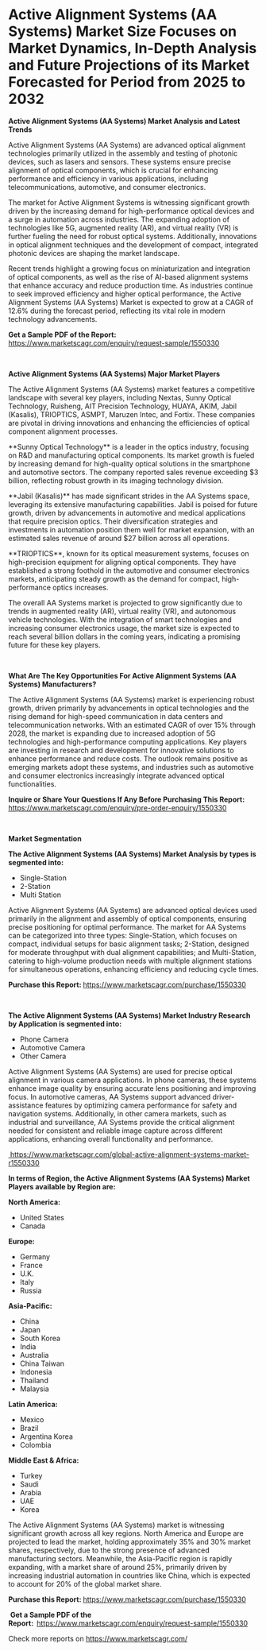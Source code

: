 <p><h1>Active Alignment Systems (AA Systems) Market Size Focuses on Market Dynamics, In-Depth Analysis and Future Projections of its Market Forecasted for Period from 2025 to 2032</h1></p><p><strong>Active Alignment Systems (AA Systems) Market Analysis and Latest Trends</strong></p>
<p><p>Active Alignment Systems (AA Systems) are advanced optical alignment technologies primarily utilized in the assembly and testing of photonic devices, such as lasers and sensors. These systems ensure precise alignment of optical components, which is crucial for enhancing performance and efficiency in various applications, including telecommunications, automotive, and consumer electronics.</p><p>The market for Active Alignment Systems is witnessing significant growth driven by the increasing demand for high-performance optical devices and a surge in automation across industries. The expanding adoption of technologies like 5G, augmented reality (AR), and virtual reality (VR) is further fueling the need for robust optical systems. Additionally, innovations in optical alignment techniques and the development of compact, integrated photonic devices are shaping the market landscape.</p><p>Recent trends highlight a growing focus on miniaturization and integration of optical components, as well as the rise of AI-based alignment systems that enhance accuracy and reduce production time. As industries continue to seek improved efficiency and higher optical performance, the Active Alignment Systems (AA Systems) Market is expected to grow at a CAGR of 12.6% during the forecast period, reflecting its vital role in modern technology advancements.</p></p>
<p><strong>Get a Sample PDF of the Report:&nbsp;</strong> <a href="https://www.marketscagr.com/enquiry/request-sample/1550330?utm_campaign=2840&utm_medium=2&utm_source=Github&utm_content=ia&utm_term=28022025&utm_id=active-alignment-systems-aa-systems">https://www.marketscagr.com/enquiry/request-sample/1550330</a></p>
<p>&nbsp;</p>
<p><strong>Active Alignment Systems (AA Systems) Major Market Players</strong></p>
<p><p>The Active Alignment Systems (AA Systems) market features a competitive landscape with several key players, including Nextas, Sunny Optical Technology, Ruisheng, AIT Precision Technology, HUAYA, AKIM, Jabil (Kasalis), TRIOPTICS, ASMPT, Maruzen Intec, and Fortix. These companies are pivotal in driving innovations and enhancing the efficiencies of optical component alignment processes.</p><p>**Sunny Optical Technology** is a leader in the optics industry, focusing on R&D and manufacturing optical components. Its market growth is fueled by increasing demand for high-quality optical solutions in the smartphone and automotive sectors. The company reported sales revenue exceeding $3 billion, reflecting robust growth in its imaging technology division.</p><p>**Jabil (Kasalis)** has made significant strides in the AA Systems space, leveraging its extensive manufacturing capabilities. Jabil is poised for future growth, driven by advancements in automotive and medical applications that require precision optics. Their diversification strategies and investments in automation position them well for market expansion, with an estimated sales revenue of around $27 billion across all operations.</p><p>**TRIOPTICS**, known for its optical measurement systems, focuses on high-precision equipment for aligning optical components. They have established a strong foothold in the automotive and consumer electronics markets, anticipating steady growth as the demand for compact, high-performance optics increases.</p><p>The overall AA Systems market is projected to grow significantly due to trends in augmented reality (AR), virtual reality (VR), and autonomous vehicle technologies. With the integration of smart technologies and increasing consumer electronics usage, the market size is expected to reach several billion dollars in the coming years, indicating a promising future for these key players.</p></p>
<p>&nbsp;</p>
<p><strong>What Are The Key Opportunities For Active Alignment Systems (AA Systems) Manufacturers?</strong></p>
<p><p>The Active Alignment Systems (AA Systems) market is experiencing robust growth, driven primarily by advancements in optical technologies and the rising demand for high-speed communication in data centers and telecommunication networks. With an estimated CAGR of over 15% through 2028, the market is expanding due to increased adoption of 5G technologies and high-performance computing applications. Key players are investing in research and development for innovative solutions to enhance performance and reduce costs. The outlook remains positive as emerging markets adopt these systems, and industries such as automotive and consumer electronics increasingly integrate advanced optical functionalities.</p></p>
<p><strong>Inquire or Share Your Questions If Any Before Purchasing This Report:</strong> <a href="https://www.marketscagr.com/enquiry/pre-order-enquiry/1550330?utm_campaign=2840&utm_medium=2&utm_source=Github&utm_content=ia&utm_term=28022025&utm_id=active-alignment-systems-aa-systems">https://www.marketscagr.com/enquiry/pre-order-enquiry/1550330</a></p>
<p>&nbsp;</p>
<p><strong>Market Segmentation</strong></p>
<p><strong>The Active Alignment Systems (AA Systems) Market Analysis by types is segmented into:</strong></p>
<p><ul><li>Single-Station</li><li>2-Station</li><li>Multi Station</li></ul></p>
<p><p>Active Alignment Systems (AA Systems) are advanced optical devices used primarily in the alignment and assembly of optical components, ensuring precise positioning for optimal performance. The market for AA Systems can be categorized into three types: Single-Station, which focuses on compact, individual setups for basic alignment tasks; 2-Station, designed for moderate throughput with dual alignment capabilities; and Multi-Station, catering to high-volume production needs with multiple alignment stations for simultaneous operations, enhancing efficiency and reducing cycle times.</p></p>
<p><strong>Purchase this Report:&nbsp;</strong><a href="https://www.marketscagr.com/purchase/1550330?utm_campaign=2840&utm_medium=2&utm_source=Github&utm_content=ia&utm_term=28022025&utm_id=active-alignment-systems-aa-systems">https://www.marketscagr.com/purchase/1550330</a></p>
<p>&nbsp;</p>
<p><strong>The Active Alignment Systems (AA Systems) Market Industry Research by Application is segmented into:</strong></p>
<p><ul><li>Phone Camera</li><li>Automotive Camera</li><li>Other Camera</li></ul></p>
<p><p>Active Alignment Systems (AA Systems) are used for precise optical alignment in various camera applications. In phone cameras, these systems enhance image quality by ensuring accurate lens positioning and improving focus. In automotive cameras, AA Systems support advanced driver-assistance features by optimizing camera performance for safety and navigation systems. Additionally, in other camera markets, such as industrial and surveillance, AA Systems provide the critical alignment needed for consistent and reliable image capture across different applications, enhancing overall functionality and performance.</p></p>
<p><a href="https://www.marketscagr.com/global-active-alignment-systems-market-r1550330?utm_campaign=2840&utm_medium=2&utm_source=Github&utm_content=ia&utm_term=28022025&utm_id=active-alignment-systems-aa-systems">&nbsp;https://www.marketscagr.com/global-active-alignment-systems-market-r1550330</a></p>
<p><strong>In terms of Region, the Active Alignment Systems (AA Systems) Market Players available by Region are:</strong></p>
<p>
    <p> <strong> North America: </strong>
        <ul>
            <li>United States</li>
            <li>Canada</li>
        </ul>
        </p> 
    <p> <strong> Europe: </strong>
        <ul>
            <li>Germany</li>
            <li>France</li>
            <li>U.K.</li>
            <li>Italy</li>
            <li>Russia</li>
        </ul>
        </p> 
    <p> <strong> Asia-Pacific: </strong>
        <ul>
            <li>China</li>
            <li>Japan</li>
            <li>South Korea</li>
            <li>India</li>
            <li>Australia</li>
            <li>China Taiwan</li>
            <li>Indonesia</li>
            <li>Thailand</li>
            <li>Malaysia</li>
        </ul>
        </p> 
    <p> <strong> Latin America: </strong>
        <ul>
            <li>Mexico</li>
            <li>Brazil</li>
            <li>Argentina Korea</li>
            <li>Colombia</li>
        </ul>
        </p> 
    <p> <strong> Middle East & Africa: </strong>
        <ul>
            <li>Turkey</li>
            <li>Saudi</li>
            <li>Arabia</li>
            <li>UAE</li>
            <li>Korea</li>
        </ul>
    </p>
    </p>
<p><p>The Active Alignment Systems (AA Systems) market is witnessing significant growth across all key regions. North America and Europe are projected to lead the market, holding approximately 35% and 30% market shares, respectively, due to the strong presence of advanced manufacturing sectors. Meanwhile, the Asia-Pacific region is rapidly expanding, with a market share of around 25%, primarily driven by increasing industrial automation in countries like China, which is expected to account for 20% of the global market share.</p></p>
<p><strong>Purchase this Report: </strong><a href="https://www.marketscagr.com/purchase/1550330?utm_campaign=2840&utm_medium=2&utm_source=Github&utm_content=ia&utm_term=28022025&utm_id=active-alignment-systems-aa-systems">https://www.marketscagr.com/purchase/1550330</a></p>
<p>&nbsp;<strong>Get a Sample PDF of the Report:&nbsp;&nbsp;</strong><a href="https://www.marketscagr.com/enquiry/request-sample/1550330?utm_campaign=2840&utm_medium=2&utm_source=Github&utm_content=ia&utm_term=28022025&utm_id=active-alignment-systems-aa-systems">https://www.marketscagr.com/enquiry/request-sample/1550330</a></p>
<p><strong></strong></p>
<p>Check more reports on <a href="https://www.marketscagr.com/?utm_campaign=2840&utm_medium=2&utm_source=Github&utm_content=ia&utm_term=28022025&utm_id=active-alignment-systems-aa-systems">https://www.marketscagr.com/</a></p>